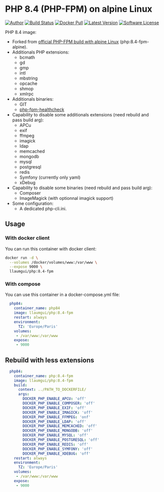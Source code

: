 # PHP 8.4 (PHP-FPM) on alpine Linux

[![Author][ico-bluesky]][link-bluesky]
[![Build Status][ico-ghactions]][link-ghactions]
[![Docker Pull][ico-docker]][link-docker]
[![Latest Version][ico-version]][link-docker]
[![Software License][ico-license]](LICENSE)

PHP 8.4 image:

* Forked from [official PHP-FPM build with alpine Linux](https://store.docker.com/images/php) (php:8.4-fpm-alpine).
* Additionals PHP extensions:
  * bcmath
  * gd
  * gmp
  * intl
  * mbstring
  * opcache
  * shmop
  * xmlrpc
* Additionals binaries:
  * GIT
  * [php-fpm-healthcheck](https://github.com/renatomefi/php-fpm-healthcheck)
* Capability to disable some additionals extensions (need rebuild and pass build arg):
  * APCu
  * exif
  * ffmpeg
  * imagick
  * ldap
  * memcached
  * mongodb
  * mysql
  * postgresql
  * redis
  * Symfony (currently only yaml)
  * xDebug
* Capability to disable some binaries (need rebuild and pass build arg):
  * Composer
  * ImageMagick (with optionnal imagick support)
* Some configuration:
  * A dedicated php-cli.ini.

## Usage

### With docker client

You can run this container with docker client:

~~~bash
docker run -d \
  --volumes /docker/volumes/www:/var/www \
  --expose 9000 \
  llaumgui/php:8.4-fpm
~~~

### With compose

You can use this container in a docker-compose.yml file:

~~~yaml
  php84:
    container_name: php84
    image: llaumgui/php:8.4-fpm
    restart: always
    environment:
      TZ: 'Europe/Paris'
    volumes:
     - /var/www:/var/www
    expose:
     - 9000
~~~

## Rebuild with less extensions

~~~yaml
  php84:
    container_name: php:8.4-fpm
    image: llaumgui/php:8.4-fpm
    build:
      context: ../PATH_TO_DOCKERFILE/
      args:
        DOCKER_PHP_ENABLE_APCU: 'off'
        DOCKER_PHP_ENABLE_COMPOSER: 'off'
        DOCKER_PHP_ENABLE_EXIF: 'off'
        DOCKER_PHP_ENABLE_IMAGICK: 'off'
        DOCKER_PHP_ENABLE_FFMPEG: 'onf'
        DOCKER_PHP_ENABLE_LDAP: 'off'
        DOCKER_PHP_ENABLE_MEMCACHED: 'off'
        DOCKER_PHP_ENABLE_MONGODB: 'off'
        DOCKER_PHP_ENABLE_MYSQL: 'off'
        DOCKER_PHP_ENABLE_POSTGRESQL: 'off'
        DOCKER_PHP_ENABLE_REDIS: 'off'
        DOCKER_PHP_ENABLE_SYMFONY: 'off'
        DOCKER_PHP_ENABLE_XDEBUG: 'off'
    restart: always
    environment:
      TZ: 'Europe/Paris'
    volumes:
     - /var/www:/var/www
    expose:
     - 9000
~~~

[ico-bluesky]: https://img.shields.io/static/v1?label=Author&message=llaumgui&color=208bfe&logo=bluesky&style=flat-square
[link-bluesky]: https://bsky.app/profile/llaumgui.kulakowski.fr
[ico-docker]: https://img.shields.io/docker/pulls/llaumgui/php?color=%2496ed&logo=docker&style=flat-square
[link-docker]: https://hub.docker.com/r/llaumgui/php
[ico-ghactions]: https://img.shields.io/github/actions/workflow/status/llaumgui/docker-images-php-fpm/devops.yml?branch=main&style=flat-square&logo=github&label=CI/CD
[link-ghactions]: https://github.com/llaumgui/docker-images-php-fpm/actions
[ico-version]: https://img.shields.io/docker/v/llaumgui/php?sort=semver&color=%2496ed&logo=docker&style=flat-square
[ico-license]: https://img.shields.io/github/license/llaumgui/docker-images-php-fpm?style=flat-square
